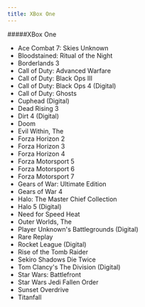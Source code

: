```yaml
---
title: XBox One
---
```


#####XBox One

- Ace Combat 7: Skies Unknown
- Bloodstained: Ritual of the Night
- Borderlands 3
- Call of Duty: Advanced Warfare
- Call of Duty: Black Ops III
- Call of Duty: Black Ops 4 (Digital)
- Call of Duty: Ghosts
- Cuphead (Digital)
- Dead Rising 3
- Dirt 4 (Digital)
- Doom
- Evil Within, The
- Forza Horizon 2
- Forza Horizon 3
- Forza Horizon 4
- Forza Motorsport 5
- Forza Motorsport 6
- Forza Motorsport 7
- Gears of War: Ultimate Edition
- Gears of War 4
- Halo: The Master Chief Collection
- Halo 5 (Digital)
- Need for Speed Heat
- Outer Worlds, The
- Player Unknown's Battlegrounds (Digital)
- Rare Replay
- Rocket League (Digital)
- Rise of the Tomb Raider
- Sekiro Shadows Die Twice
- Tom Clancy's The Division (Digital)
- Star Wars: Battlefront
- Star Wars Jedi Fallen Order
- Sunset Overdrive
- Titanfall
